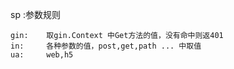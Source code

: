 
sp :参数规则

```$xslt
gin:    取gin.Context 中Get方法的值，没有命中则返401
in:     各种参数的值，post,get,path ... 中取值
ua:     web,h5
```
